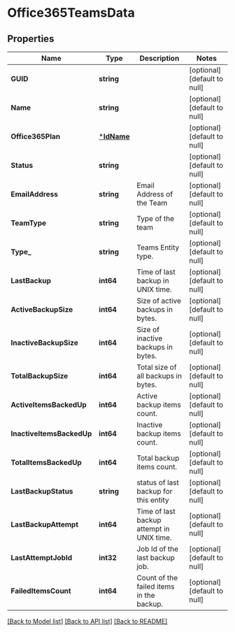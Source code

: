 # Office365TeamsData

## Properties
Name | Type | Description | Notes
------------ | ------------- | ------------- | -------------
**GUID** | **string** |  | [optional] [default to null]
**Name** | **string** |  | [optional] [default to null]
**Office365Plan** | [***IdName**](IdName.md) |  | [optional] [default to null]
**Status** | **string** |  | [optional] [default to null]
**EmailAddress** | **string** | Email Address of the Team | [optional] [default to null]
**TeamType** | **string** | Type of the team | [optional] [default to null]
**Type_** | **string** | Teams Entity type. | [optional] [default to null]
**LastBackup** | **int64** | Time of last backup in UNIX time. | [optional] [default to null]
**ActiveBackupSize** | **int64** | Size of active backups in bytes. | [optional] [default to null]
**InactiveBackupSize** | **int64** | Size of inactive backups in bytes. | [optional] [default to null]
**TotalBackupSize** | **int64** | Total size of all backups in bytes. | [optional] [default to null]
**ActiveItemsBackedUp** | **int64** | Active backup items count. | [optional] [default to null]
**InactiveItemsBackedUp** | **int64** | Inactive backup items count. | [optional] [default to null]
**TotalItemsBackedUp** | **int64** | Total backup items count. | [optional] [default to null]
**LastBackupStatus** | **string** | status of last backup for this entity | [optional] [default to null]
**LastBackupAttempt** | **int64** | Time of last backup attempt in UNIX time. | [optional] [default to null]
**LastAttemptJobId** | **int32** | Job Id of the last backup job. | [optional] [default to null]
**FailedItemsCount** | **int64** | Count of the failed items in the backup. | [optional] [default to null]

[[Back to Model list]](../README.md#documentation-for-models) [[Back to API list]](../README.md#documentation-for-api-endpoints) [[Back to README]](../README.md)

